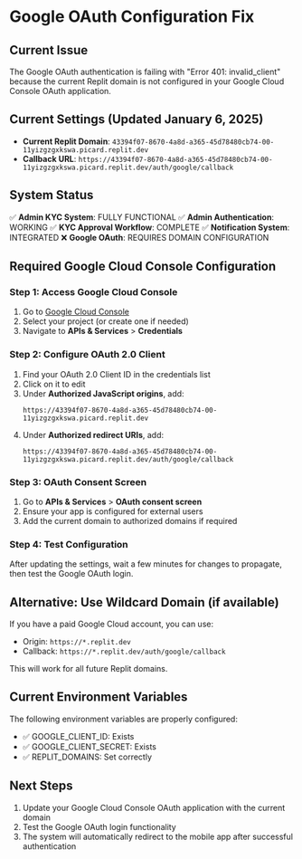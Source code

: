 # Google OAuth Configuration Fix

## Current Issue
The Google OAuth authentication is failing with "Error 401: invalid_client" because the current Replit domain is not configured in your Google Cloud Console OAuth application.

## Current Settings (Updated January 6, 2025)
- **Current Replit Domain**: `43394f07-8670-4a8d-a365-45d78480cb74-00-11yizgzgxkswa.picard.replit.dev`
- **Callback URL**: `https://43394f07-8670-4a8d-a365-45d78480cb74-00-11yizgzgxkswa.picard.replit.dev/auth/google/callback`

## System Status
✅ **Admin KYC System**: FULLY FUNCTIONAL
✅ **Admin Authentication**: WORKING
✅ **KYC Approval Workflow**: COMPLETE
✅ **Notification System**: INTEGRATED
❌ **Google OAuth**: REQUIRES DOMAIN CONFIGURATION

## Required Google Cloud Console Configuration

### Step 1: Access Google Cloud Console
1. Go to [Google Cloud Console](https://console.cloud.google.com/)
2. Select your project (or create one if needed)
3. Navigate to **APIs & Services** > **Credentials**

### Step 2: Configure OAuth 2.0 Client
1. Find your OAuth 2.0 Client ID in the credentials list
2. Click on it to edit
3. Under **Authorized JavaScript origins**, add:
   ```
   https://43394f07-8670-4a8d-a365-45d78480cb74-00-11yizgzgxkswa.picard.replit.dev
   ```
4. Under **Authorized redirect URIs**, add:
   ```
   https://43394f07-8670-4a8d-a365-45d78480cb74-00-11yizgzgxkswa.picard.replit.dev/auth/google/callback
   ```

### Step 3: OAuth Consent Screen
1. Go to **APIs & Services** > **OAuth consent screen**
2. Ensure your app is configured for external users
3. Add the current domain to authorized domains if required

### Step 4: Test Configuration
After updating the settings, wait a few minutes for changes to propagate, then test the Google OAuth login.

## Alternative: Use Wildcard Domain (if available)
If you have a paid Google Cloud account, you can use:
- Origin: `https://*.replit.dev`
- Callback: `https://*.replit.dev/auth/google/callback`

This will work for all future Replit domains.

## Current Environment Variables
The following environment variables are properly configured:
- ✅ GOOGLE_CLIENT_ID: Exists
- ✅ GOOGLE_CLIENT_SECRET: Exists
- ✅ REPLIT_DOMAINS: Set correctly

## Next Steps
1. Update your Google Cloud Console OAuth application with the current domain
2. Test the Google OAuth login functionality
3. The system will automatically redirect to the mobile app after successful authentication